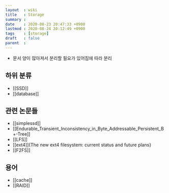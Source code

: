 ```yaml
---
layout  : wiki
title   : Storage
summary : 
date    : 2020-08-23 20:47:33 +0900
lastmod : 2020-08-24 20:12:49 +0900
tags    : [storage]
draft   : false
parent  : 
---
```


 * 문서 양이 많아져서 분리할 필요가 있어짐에 따라 분리

## 하위 분류
 * [[SSD]]
 * [[database]]

 
## 관련 논문들
 * [[simplessd]]
 * [[Endurable_Transient_Inconsistency_in_Byte_Addressable_Persistent_B+-Tree]]
 * [[LFS]]
 * [[ext4]]{The new ext4 filesystem: current status and future plans}
 * [[F2FS]]

## 용어
 * [[cache]]
 * [[RAID]]
